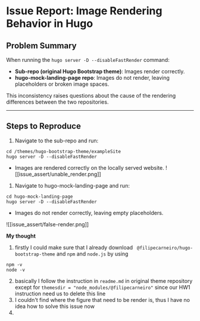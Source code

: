 # Issue Report: Image Rendering Behavior in Hugo

## **Problem Summary**
When running the `hugo server -D --disableFastRender` command:
- **Sub-repo (original Hugo Bootstrap theme)**: Images render correctly.
- **hugo-mock-landing-page repo**: Images do not render, leaving placeholders or broken image spaces.

This inconsistency raises questions about the cause of the rendering differences between the two repositories.

---

## **Steps to Reproduce**

1. Navigate to the sub-repo and run:

```
cd /themes/hugo-bootstrap-theme/exampleSite
hugo server -D --disableFastRender
```

-  Images are rendered correctly on the locally served website.
![[issue_assert/unable_render.png]]
  

1. Navigate to hugo-mock-landing-page and run:

```
cd hugo-mock-landing-page
hugo server -D --disableFastRender
```
-  Images do not render correctly, leaving empty placeholders.

![[issue_assert/false-render.png]]


**My thought**
1. firstly I could make sure that I already download 
` @filipecarneiro/hugo-bootstrap-theme` and `npm` and `node.js` by using 
```
npm -v
node -v
```

2. basically I follow the instruction in `readme.md` in original theme repository except for `themesdir = "node_modules/@filipecarneiro"` since our HW1 instruction need us to delete this line
3. I couldn't find where the figure that need to be render is, thus I have no idea how to solve this issue now
4. 